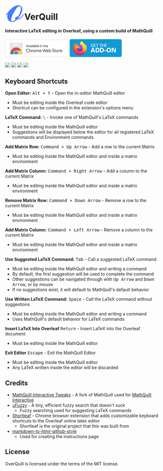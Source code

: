 <img src="src/icon128.png" alt="Eagler Mobile Logo" align="left" width="63px"></img>
# VerQuill

#### Interactive LaTeX editing in Overleaf, using a custom build of MathQuill

[![Chrome Web Store](.github/readme-images/chrome-extension-badge.png)](https://chrome.google.com/webstore/detail/fbeffbjdlemaoicjdapfpikkikjoneco)
[![Firefox Add-ons](.github/readme-images/firefox-addon-badge.png)](https://addons.mozilla.org/firefox/addon/overquill/)

[![](https://img.shields.io/chrome-web-store/v/fdopniggnnohabdneopllnpfddhahlon?style=flat-square&logo=google-chrome&logoColor=white&label=Chrome&color=E23A2E)](https://chrome.google.com/webstore/detail/fdopniggnnohabdneopllnpfddhahlon)
[![](https://img.shields.io/amo/v/overquill?style=flat-square&logo=firefox-browser&logoColor=white&label=Firefox&color=FF7139)](https://addons.mozilla.org/firefox/addon/overquill/)
[![](https://img.shields.io/github/v/release/FlamedDogo99/OverQuill?style=flat-square&logo=github&logoColor=white&label=GitHub&color=181717)](https://github.com/FlamedDogo99/OverQuill/releases)
[![](https://img.shields.io/github/license/FlamedDogo99/OverQuill?style=flat-square)](https://github.com/FlamedDogo99/OverQuill/blob/master/LICENSE)

## Keyboard Shortcuts
<b>Open Editor:</b> <kbd>Alt + t</kbd> - Open the in-editor MathQuill editor
 - Must be editing inside the Overleaf code editor 
 - Shortcut can be configured in the extension's options menu

<b>LaTeX Command:</b> <kbd>\\</kbd> - Invoke one of MathQuill's LaTeX commands
 - Must be editing inside the MathQuill editor
 - Suggestions will be displayed below the editor for all registered LaTeX commands and Environment commands

<b>Add Matrix Row:</b> <kbd>Command + Up Arrow</kbd> - Add a row to the current Matrix
- Must be editing inside the MathQuill editor and inside a matrix environment

<b>Add Matrix Column:</b> <kbd>Command + Right Arrow</kbd> - Add a column to the current Matrix
- Must be editing inside the MathQuill editor and inside a matrix environment

<b>Remove Matrix Row:</b> <kbd>Command + Down Arrow</kbd> - Remove a row to the current Matrix
- Must be editing inside the MathQuill editor and inside a matrix environment

<b>Add Matrix Column:</b> <kbd>Command + Left Arrow</kbd> - Remove a column to the current Matrix
- Must be editing inside the MathQuill editor and inside a matrix environment

<b>Use Suggested LaTeX Command:</b> <kbd>Tab</kbd> - Call a suggested LaTeX command 
- Must be editing inside the MathQuill editor and writing a command
- By default, the first suggestion will be used to complete the command
- Other suggestions can be navigated through with <kbd>Up Arrow</kbd> and <kbd>Down Arrow</kbd>, or by mouse
- If no suggestions exist, it will default to MathQuill's default behavior

<b>Use Written LaTeX Command:</b> <kbd>Space</kbd> - Call the LaTeX command without suggestions
- Must be editing inside the MathQuill editor and writing a command
- Uses MathQuill's default behavior for LaTeX commands

<b>Insert LaTeX Into Overleaf</b> <kbd>Return</kbd> - Insert LaTeX into the Overleaf document
- Must be editing inside the MathQuill editor

<b>Exit Editor</b> <kbd>Escape</kbd> - Exit the MathQuill Editor
- Must be editing inside the MathQuill editor
- Any LaTeX written inside the editor will be discarded

## Credits

- [MathQuill Interactive Tweaks](https://github.com/FlamedDogo99/mathquill/tree/interactive-tweaks) - A fork of MathQuill used for [MathQuill Interactive](https://flameddogo99.github.io/Mathquill-Ineractive/)
- [uFuzzy](https://github.com/leeoniya/uFuzzy) - A tiny, efficient fuzzy search that doesn't suck
  - Fuzzy searching used for suggesting LaTeX commands
- [Shortleaf](https://github.com/andre-al/shortleaf) - Chrome browser extension that adds customizable keyboard shortcuts to the Overleaf online latex editor
  - Shortleaf is the original project that this was built from
- [markdown-to-html-github-style](https://github.com/KrauseFx/markdown-to-html-github-style)
  - Used for creating the instructions page

## License

OverQuill is licensed under the terms of the MIT license.

